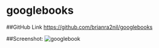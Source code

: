 # googlebooks

##GitHub Link
https://github.com/brianra2nil/googlebooks



##Screenshot:
![googlebook](https://user-images.githubusercontent.com/65981639/94293595-57c1c680-ff13-11ea-8e06-0f44502e10ba.png)

